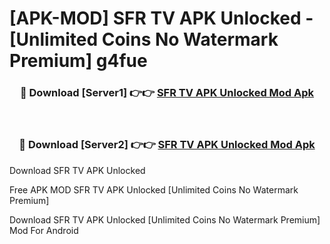 # [APK-MOD] SFR TV APK Unlocked - [Unlimited Coins No Watermark Premium] g4fue



<div align="center">
<h3>🔴 Download [Server1] 👉👉 <a href="https://momento.my/?title=SFR_TV_APK_Unlocked">SFR TV APK Unlocked Mod Apk</a></h3><br>

<h3>🔴 Download [Server2] 👉👉 <a href="https://momento.my/?title=SFR_TV_APK_Unlocked">SFR TV APK Unlocked Mod Apk</a></h3>
</div>



Download SFR TV APK Unlocked 

Free APK MOD SFR TV APK Unlocked [Unlimited Coins No Watermark Premium]

Download SFR TV APK Unlocked [Unlimited Coins No Watermark Premium] Mod For Android
